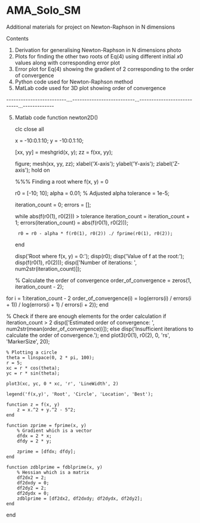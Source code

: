# AMA_Solo_SM
Additional materials for project on Newton-Raphson in N dimensions


Contents
1. Derivation for generalising Newton-Raphson in N dimensions photo
2. Plots for finding the other two roots of Eq(4) using different initial $x0$ values along with corresponding error plot
3. Error plot for Eq(4) showing the gradient of $2$ corresponding to the order of convergence
4. Python code used for Newton-Raphson method
5. MatLab code used for 3D plot showing order of convergence



-------------------------....--------------------------...---------------------------...-------------


5. Matlab code
function newton2D()

    clc
    close all

    x = -10:0.1:10;
    y = -10:0.1:10;

    [xx, yy] = meshgrid(x, y);
    zz = f(xx, yy);

    figure;
    mesh(xx, yy, zz);
    xlabel('X-axis');
    ylabel('Y-axis');
    zlabel('Z-axis');
    hold on

    %%% Finding a root where f(x, y) = 0

    r0 = [-10; 10];
    alpha = 0.01; % Adjusted alpha
    tolerance = 1e-5;

    iteration_count = 0;
    errors = [];

    while abs(f(r0(1), r0(2))) > tolerance
        iteration_count = iteration_count + 1;
        errors(iteration_count) = abs(f(r0(1), r0(2)));

        r0 = r0 - alpha * f(r0(1), r0(2)) ./ fprime(r0(1), r0(2));
    end

    disp('Root where f(x, y) = 0:');
    disp(r0);
    disp('Value of f at the root:');
    disp(f(r0(1), r0(2)));
    disp(['Number of iterations: ', num2str(iteration_count)]);

    % Calculate the order of convergence
order_of_convergence = zeros(1, iteration_count - 2);

for i = 1:iteration_count - 2
    order_of_convergence(i) = log(errors(i) / errors(i + 1)) / log(errors(i + 1) / errors(i + 2));
end

% Check if there are enough elements for the order calculation
if iteration_count > 2
    disp(['Estimated order of convergence: ', num2str(mean(order_of_convergence))]);
else
    disp('Insufficient iterations to calculate the order of convergence.');
end
    plot3(r0(1), r0(2), 0, 'rs', 'MarkerSize', 20);

    % Plotting a circle
    theta = linspace(0, 2 * pi, 100);
    r = 5;
    xc = r * cos(theta);
    yc = r * sin(theta);

    plot3(xc, yc, 0 * xc, 'r', 'LineWidth', 2)

    legend('f(x,y)', 'Root', 'Circle', 'Location', 'Best');

    function z = f(x, y)
        z = x.^2 + y.^2 - 5^2;
    end

    function zprime = fprime(x, y)
        % Gradient which is a vector
        dfdx = 2 * x;
        dfdy = 2 * y;

        zprime = [dfdx; dfdy];
    end

    function zdblprime = fdblprime(x, y)
        % Hessian which is a matrix
        df2dx2 = 2;
        df2dxdy = 0;
        df2dy2 = 2;
        df2dydx = 0;
        zdblprime = [df2dx2, df2dxdy; df2dydx, df2dy2];
    end
end
